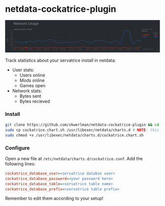 # netdata-cockatrice-plugin

![](screenshot.png)

Track statistics about your servatrice install in netdata:
- User stats:
  - Users online
  - Mods online
  - Games open
- Network stats:
  - Bytes sent
  - Bytes recieved

### Install
```sh
git clone https://github.com/skwerlman/netdata-cockatrice-plugin && cd netdata-cockatrice-plugin
sudo cp cockatrice.chart.sh /usr/libexec/netdata/charts.d # NOTE: this may be a different path on your system!
sudo chmod +x /usr/libexec/netdata/charts.d/cockatrice.chart.sh
```

### Configure
Open a new file at `/etc/netdata/charts.d/cockatrice.conf`. Add the following lines:
```ini
cockatrice_database_user=<servatrice databse user>
cockatrice_database_password=<your password here>
cockatrice_database_table=<servatrice table name>
cockatrice_database_prefix=<servatrice table prefix>
```
Remember to edit them according to your setup!
